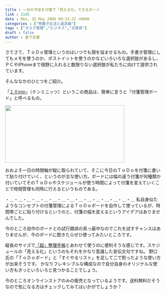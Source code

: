 ```yaml
---
title : 一日の予定を付箋で「見える化」できるボード
link : 2145
date : Mon, 25 May 2009 09:33:22 +0000
categories : ["物書き生活と道具箱"]
tags : ["タスク管理","ビジネス","文房具"]
draft : false
author : 倉下忠憲
---
```


さてさて、ＴｏＤｏ管理というのはいつでも頭を悩ませるもの。手書き管理にしてもメモを使うのか、ポストイットを使うのかなどいろいろな選択肢があるし、ＰＣやiPhoneまで視野に入れると数限りない選択肢が私たちに向けて提供されています。

そんななかのひとつをご紹介。

「<a href="http://www.10-min.net/index.html">１０min</a>」（テンミニッツ）というこの商品は、簡単に言うと「付箋管理ボード」と呼べるもの。

<a href="http://www.10-min.net/color/images/img_cherry.jpg"><img alt="" src="http://www.10-min.net/color/images/img_cherry.jpg" class="alignnone" width="385" height="185" /></a>

おおよそ一日の時間軸が縦に取られていて、そこに今日のＴｏＤｏを付箋に書いて貼り付けていく、というのが主な使い方。ボードには幅の違う付箋が何種類か付いていてそのＴｏＤｏやスケジュールが使う時間によって付箋を変えていくことで時間管理も同時に行えるというものである。

・＿・＿・＿・＿・＿・＿・＿・＿・＿・＿・＿・＿・＿・＿・＿
私自身似たようなコンセプトの付箋管理によるＴｏＤｏボードを自作して使っているが、時間帯ごとに貼り付けるというのと、付箋の幅を変えるというアイデアはありませんでした。

今のところ自作のボードとの試行錯誤の真っ最中なのでこれを試すチャンスはありませんが、今のボードに飽きたらぜひ使ってみたいところです。

縦長のサイズで<a href="http://moura.jp/lifeculture/datebook/">「超」整理手帳</a>とあわせて使うのに便利そうな感じです。スケジュールの「見える化」というのもそれをかなり意識した宣伝文句ですね。
野口氏の「ＴｏＤｏボード」と「すぐやるリスト」を足して二で割ったような使い方が出来そうです。
かなりフレキシブルな構成なので自分自身のオリジナルな使い方もきっといろいろと見つかることでしょう。

今のところオンラインストアのみの販売となっているようです。送料無料だそうなので気になる方はチェックしてみてはいかがでしょうか？
